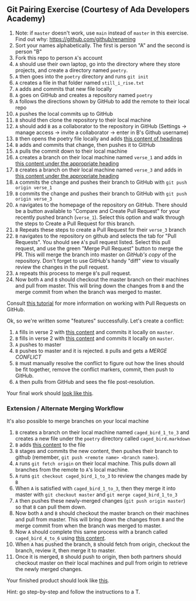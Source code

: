 ## Git Pairing Exercise (Courtesy of Ada Developers Academy)

1. Note: if `master` doesn't work, use `main` instead of `master` in this exercise. Find out why: https://github.com/github/renaming
1. Sort your names alphabetically. The first is person "A" and the second is person "B"
1. Fork this repo to person `A`'s account
1. `A` should use their own laptop, go into the directory where they store projects,
and create a directory named `poetry`.
1. `A` then goes into the `poetry` directory and runs `git init`
1. `A` creates a file in that folder named `still_i_rise.txt`
1. `A` adds and commits that new file locally
1. `A` goes on GitHub and creates a repository named `poetry`
1. `A` follows the directions shown by GitHub to add the remote to their local repo
1. `A` pushes the local commits up to GitHub
1. `B` should then clone the repository to their local machine
1. `A` should add `B` as a collaborator to the repository in GitHub (Settings -> manage access -> invite a collaborator -> enter in B's Github username)
1. `B` then opens the poetry file locally and adds [this content of headings](https://gist.githubusercontent.com/jcasimir/95be7c57e8e027642532/raw/9e57299977273e4b6e4f1073c6b5d37bab842930/headings.txt)
1. `B` adds and commits that change, then pushes it to GitHub
1. `A` pulls the commit down to their local machine
1. `A` creates a branch on their local machine named `verse_1` and adds in [this content under the appropriate heading](https://gist.githubusercontent.com/jcasimir/0d6939ccf64601be374d/raw/55cad33533d63ae14b8a7ef3781fe2d603f75ab6/verse%25201.txt)
1. `B` creates a branch on their local machine named `verse_3` and adds in [this content under the appropriate heading](https://gist.githubusercontent.com/jcasimir/1e85576d1435525d2ddf/raw/c307ef3d5889f4b1e11e7217644717a1e0e32299/verse%25203.txt)
1. `A` commits the change and pushes their branch to GitHub with `git push origin verse_1`
1. `B` commits the change and pushes their branch to GitHub with `git push origin verse_3`
1. `A` navigates to the homepage of the repository on GitHub. There should be a button available to "Compare and Create Pull Request" for your recently pushed branch (`verse_1`). Select this option and walk through the steps to Create a Pull Request for this branch.
1. `B` Repeats these steps to create a Pull Request for their `verse_3` branch
1. `B` navigates to the repository on github and selects the tab for "Pull Requests". You should see
`A`'s pull request listed. Select this pull request, and use the green "Merge Pull Request" button to merge the PR.
This will merge the branch into master on *GitHub's copy* of the repository. Don't forget to use GitHub's
handy "diff" view to visually review the changes in the pull request.
1. `A` repeats this process to merge `B`'s pull request.
1. Now both `A` and `B` should checkout the master branch on their machines and pull from master. This
will bring down the changes from `B` and the merge commit from when the branch was merged to master.

Consult [this tutorial](https://help.github.com/articles/using-pull-requests/) for more information
on working with Pull Requests on GitHub.

Ok, so we're written some "features" successfully. Let's create a conflict:

1. `A` fills in verse 2 with [this content](https://gist.githubusercontent.com/jcasimir/f746d176c87200910a1a/raw/2e0423a196f08a11975bdd75f7e48c636c066cfd/verse%25202a.txt) and commits it locally on `master`.
1. `B` fills in verse 2 with [this content](https://gist.githubusercontent.com/jcasimir/51c4f98d17965f180498/raw/f48f891600adeb648af1d5e50e95b49b92309e08/verse%25202b.txt) and commits it locally on `master`.
1. `A` pushes to master
1. `B` pushes to master and it is rejected. `B` pulls and gets a *MERGE CONFLICT*
1. `B` must manually resolve the conflict to figure out how the lines should be fit together, remove the conflict markers, commit, then push to GitHub.
1. `A` then pulls from GitHub and sees the file post-resolution.

Your final work should [look like this](https://gist.githubusercontent.com/jcasimir/23f378e26416560e47a8/raw/aaa3f2848b3c7d1c7cc091c394068599d3588c90/gistfile1.txt).

### Extension / Alternate Merging Workflow

It's also possible to merge branches on your local machine

1. `B` creates a branch on their local machine named `caged_bird_1_to_3` and creates a new file under the `poetry` directory called `caged_bird.markdown`
1. `B` adds [this content](https://gist.githubusercontent.com/worace/d699026f3b408b4d0cee/raw/fb739aa51039d97080b53e970f2328942d6cf5d0/content.txt) to the file
1. `B` stages and commits the new content, then pushes their branch to github (remember, `git push <remote name> <branch name>`).
1. `A` runs `git fetch origin` on their local machine. This pulls down all branches from the remote
to `A`'s local machine.
1. `A` runs `git checkout caged_bird_1_to_3` to review the changes made by `B`
1. When `A` is satisfied with `caged_bird_1_to_3`, then they merge it into master with
`git checkout master` and `git merge caged_bird_1_to_3`
1. `A` then pushes these newly-merged changes (`git push origin master`) so that `B` can pull them down.
1. Now both `A` and `B` should checkout the master branch on their machines and pull from master. This
will bring down the changes from `B` and the merge commit from when the branch was merged to master.
1. Now `A` should complete this same process with a branch called `caged_bird_4_to_6` using [this content](https://gist.githubusercontent.com/worace/7649dfa5fbd96a8fb871/raw/0c80b9289ca0eb35333890f57ebba3f927e7cdae/4_to_6.txt).
1. When `A` has pushed the branch, `B` should fetch from origin, checkout the branch, review it, then merge it
to master.
1. Once it is merged, `B` should push to origin, then both partners should checkout master on their local machines and pull from origin
to retrieve the newly merged changes.

Your finished product should look like [this](https://gist.githubusercontent.com/worace/b1a9cefa4da6a08ea788/raw/93db0b1c59c684d03c2b8eeafd581391c378c70b/caged_bird.md).

Hint: go step-by-step and follow the instructions to a T.
